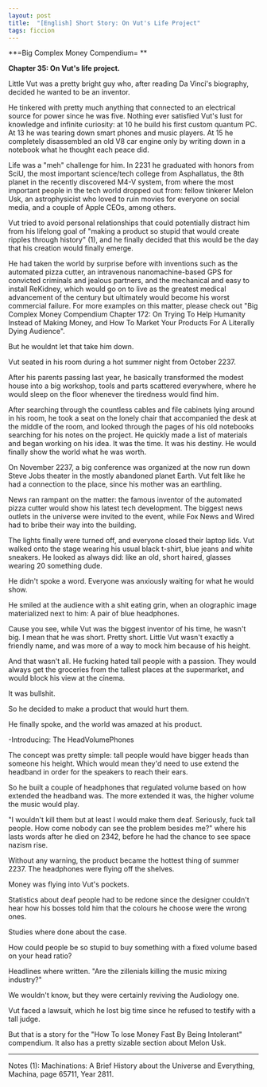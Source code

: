 ```yaml
---
layout: post
title:  "[English] Short Story: On Vut's Life Project"
tags: ficcion
---
```


**=Big Complex Money Compendium= **

**Chapter 35: On Vut's life project.** 

Little Vut was a pretty bright guy who, after reading Da Vinci's biography, decided he wanted to be an inventor.

He tinkered with pretty much anything that connected to an electrical source for power since he was five. Nothing ever satisfied Vut's lust for knowledge and infinite curiosity: at 10 he build his first custom quantum PC. At 13 he was tearing down smart phones and music players. At 15 he completely disassembled an old V8 car engine only by writing down in a notebook what he thought each peace did.

Life was a "meh" challenge for him. In 2231 he graduated with honors from SciU, the most important science/tech college from Asphallatus, the 8th planet in the recently discovered M4-V system, from where the most important people in the tech world dropped out from: fellow tinkerer Melon Usk, an astrophysicist who loved to ruin movies for everyone on social media, and a couple of Apple CEOs, among others.

Vut tried to avoid personal relationships that could potentially distract him from his lifelong goal of "making a product so stupid that would create ripples through history" (1), and he finally decided that this would be the day that his creation would finally emerge. 

He had taken the world by surprise before with inventions such as the automated pizza cutter, an intravenous nanomachine-based GPS for convicted criminals and jealous partners, and the mechanical and easy to install ReKidney, which would go on to live as the greatest medical advancement of the century but ultimately would become his worst commercial failure. For more examples on this matter, please check out "Big Complex Money Compendium Chapter 172: On Trying To Help Humanity Instead of Making Money, and How To Market Your Products For A Literally Dying Audience". 

But he wouldnt let that take him down. 

Vut seated in his room during a hot summer night from October 2237.

After his parents passing last year, he basically transformed the modest house into a big workshop, tools and parts scattered everywhere, where he would sleep on the floor whenever the tiredness would find him.

After searching through the countless cables and file cabinets lying around in his room, he took a seat on the lonely chair that accompanied the desk at the middle of the room, and looked through the pages of his old notebooks searching for his notes on the project. He quickly made a list of materials and began working on his idea. It was the time. It was his destiny. He would finally show the world what he was worth.

On November 2237, a big conference was organized at the now run down Steve Jobs theater in the mostly abandoned planet Earth. Vut felt like he had a connection to the place, since his mother was an earthling.

News ran rampant on the matter: the famous inventor of the automated pizza cutter would show his latest tech development. The biggest news outlets in the universe were invited to the event, while Fox News and Wired had to bribe their way into the building.

The lights finally were turned off, and everyone closed their laptop lids. Vut walked onto the stage wearing his usual black t-shirt, blue jeans and white sneakers. He looked as always did: like an old, short haired, glasses wearing 20 something dude.

He didn't spoke a word. Everyone was anxiously waiting for what he would show.

He smiled at the audience with a shit eating grin, when an olographic image materialized next to him:
A pair of blue headphones.


Cause you see, while Vut was the biggest inventor of his time, he wasn't big. I mean that he was short. Pretty short. Little Vut wasn't exactly a friendly name, and was more of a way to mock him because of his height.

And that wasn't all. He fucking hated tall people with a passion. They would always get the groceries from the tallest places at the supermarket, and would block his view at the cinema.

It was bullshit.

So he decided to make a product that would hurt them.

He finally spoke, and the world was amazed at his product. 

-Introducing: The HeadVolumePhones

The concept was pretty simple: tall people would have bigger heads than someone his height. Which would mean they'd need to use extend the headband in order for the speakers to reach their ears.

So he built a couple of headphones that regulated volume based on how extended the headband was. The more extended it was, the higher volume the music would play.

"I wouldn't kill them but at least I would make them deaf. Seriously, fuck tall people. How come nobody can see the problem besides me?" where his lasts words after he died on 2342, before he had the chance to see space nazism rise.


Without any warning, the product became the hottest thing of summer 2237. The headphones were flying off the shelves.

Money was flying into Vut's pockets.

Statistics about deaf people had to be redone since the designer couldn't hear how his bosses told him that the colours he choose were the wrong ones.

Studies where done about the case.

How could people be so stupid to buy something with a fixed volume based on your head ratio?

Headlines where written. "Are the zillenials killing the music mixing industry?"

We wouldn't know, but they were certainly reviving the Audiology one.

Vut faced a lawsuit, which he lost big time since he refused to testify with a tall judge.

But that is a story for the "How To lose Money Fast By Being Intolerant" compendium. It also has a pretty sizable section about Melon Usk.

-------------
Notes
(1): Machinations: A Brief History about the Universe and Everything, Machina, page 65711, Year 2811.
